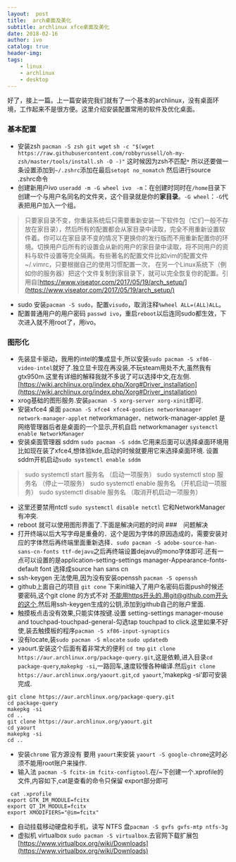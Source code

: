 ```yaml
---
layout:  post
title:  arch桌面及美化
subtitle: archlinux xfce桌面及美化
date: 2018-02-16
author: ivo
catalog: true
header-img:
tags:
    - linux
    - archlinux
    - desktop
---
```

好了，接上一篇。上一篇安装完我们就有了一个基本的archlinux，没有桌面环境，工作起来不是很方便。这里介绍安装配置常用的软件及优化桌面。

### 基本配置
- 安装zsh `pacman -S zsh git wget` `sh -c "$(wget https://raw.githubusercontent.com/robbyrussell/oh-my-zsh/master/tools/install.sh -O -)"` 这时候因为zsh不匹配`*` 所以还要做一条设置添加到`~/.zshrc`添加在最后`setopt no_nomatch` 然后进行source .zshrc命令
- 创建新用户ivo `useradd -m -G wheel ivo ` `-m`：在创建时同时在`/home`目录下创建一个与用户名同名的文件夹，这个目录就是你的**家目录**。`-G wheel`：`-G`代表把用户加入一个组。
> 只要家目录不变，你重装系统后只需要重新安装一下软件包（它们一般不存放在家目录），然后所有的配置都会从家目录中读取，完全不用重新设置软件着。你可以在家目录不变的情况下更换你的发行版而不用重新配置你的环境。切换用户后所有的设置会从新的用户的家目录中读取，将不同用户的资料与软件设置等完全隔离。有些著名的配置文件比如vim的配置文件~/.vimrc，只要根据自己的使用习惯配置一次， 在另一个Linux系统下（例如你的服务器）把这个文件复制到家目录下，就可以完全恢复你的配置。引用自[https://www.viseator.com/2017/05/19/arch_setup/](https://www.viseator.com/2017/05/19/arch_setup/)

- sudo 安装`pacman -S sudo`，配置`visudo`，取消注释`%wheel ALL=(ALL)ALL`。 
- 配置普通用户的用户密码 `passwd ivo`，重启`reboot`以后连同sudo都生效，下次进入就不用root了，用ivo。

### 图形化
- 先装显卡驱动，我用的intel的集成显卡,所以安装`sudo pacman -S xf86-video-intel`就好了.独立显卡现在再没装,不玩steam用处不大,虽然我有gtx950m.这里有详细的解释我就不多说了可以选择中文,在左侧.[https://wiki.archlinux.org/index.php/Xorg#Driver_installation](https://wiki.archlinux.org/index.php/Xorg#Driver_installation)
- xrog基础的图形服务.安装`pacman -S xorg-server xorg-xinit`即可. 
- 安装xfce4 桌面 `pacman -S xfce4 xfce4-goodies networkmanager network-manager-applet` networkmanager、network-manager-applet 是网络管理器后者是桌面的一个显示,开机自启 networkmanager `systemctl enable NetworkManager`
- 安装桌面管理器 sddm `sudo pacman -S sddm`.它用来后面可以选择桌面环境用比如现在装了xfce4,想体验kde,启动的时候就要用它来选择桌面环境. 设置sddm开机启动`sudo systemctl enable sddm`
> sudo systemctl start   服务名 （启动一项服务）
sudo systemctl stop    服务名 （停止一项服务）
sudo systemctl enable  服务名 （开机启动一项服务）
sudo systemctl disable 服务名 （取消开机启动一项服务）

- 这里还要禁用ntctl `sudo systemctl disable netctl` 它和NetworkManager有冲突.
- reboot 就可以使用图形界面了.下面是解决问题的时间
###　问题解决
- 打开终端以后大写字母是重叠的．这个是因为字体的原因造成的，需要安装对应的字体然后再终端里面重新选择．`sudo pacman -S adobe-source-han-sans-cn-fonts ttf-dejavu`之后再终端设置dejavu的mono字体即可.还有一点可以设置的是application-setting-settings manager-Appearance-fonts-default font 选择成source han sans cn
- ssh-keygen 无法使用,因为没有安装openssh `pacman -S openssh`
- github上面自己的项目 `git cone` 下来init输入了用户名密码后面push时候还要密码,这个git clone 的方式不对 不能用https开头的.用git@github.com开头的这个,然后用ssh-keygen生成的公钥,添加到github自己的账户里面.
- 触摸板点击没有效果,只能实体按键.设置 setting-settings manager-mouse and touchpad-touchpad-general-勾选tap touchpad to click.这里如果不好使,装去触摸板的程序`pacman -S xf86-input-synaptics`
- 没有locate,装`sudo pacman -S mlocate` `sudo updatedb`
- yaourt.安装这个后面有着非常大的便利  `cd tmp` `git clone https://aur.archlinux.org/package-query.git`,这是依赖,进入目录`cd package-query`,`makepkg -si`,一路回车,速度较慢各种编译.然后`git clone https://aur.archlinux.org/yaourt.git`,`cd yaourt`,'makepkg -si'即可安装完成.

```
git clone https://aur.archlinux.org/package-query.git
cd package-query
makepkg -si
cd ..
git clone https://aur.archlinux.org/yaourt.git
cd yaourt
makepkg -si
cd ..
```

- 安装`chrome` 官方源没有 要用 `yaourt`来安装 `yaourt -S google-chrome`这时必须不能用root账户来操作.
- 输入法 `pacman -S fcitx-im fcitx-configtool`.在/~下创建一个.xprofile的文件,内容如下,cat是查看的命令只保留 export部分即可

```
 cat .xprofile 
export GTK_IM_MODULE=fcitx
export QT_IM_MODULE=fcitx
export XMODIFIERS="@im=fcitx"

```
- 自动挂载移动硬盘和手机，读写 NTFS 盘`pacman -S gvfs gvfs-mtp ntfs-3g`
- 虚拟机 virtualbox `sudo pacman -S virtualbox`.去官网下载扩展包[https://www.virtualbox.org/wiki/Downloads](https://www.virtualbox.org/wiki/Downloads)

